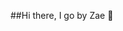 ##Hi there, I go by Zae 🍂

<!--
**403-ko2/403-ko2** is a ✨ _special_ ✨ repository because its `README.md` (this file) appears on your GitHub profile.

Here are some ideas to get you started:

🔭 I’m currently working on my Capstone: Creating + designing a Video Game from scratch, engine and all!
🌱 I’m currently using Java and Python
- 💬 Ask me about anything
⚡ Fun fact: im pretty cool
